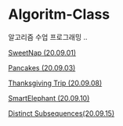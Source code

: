 # Algoritm-Class

알고리즘 수업 프로그래밍
..

[SweetNap (20.09.01)](https://github.com/chlee1001/TIL/tree/master/Algorithm-Class/20.09.01_algo_SweetNap)

[Pancakes (20.09.03)](https://github.com/chlee1001/TIL/tree/master/Algorithm-Class/20.09.03_algo_pancakes)

[Thanksgiving Trip (20.09.08)](https://github.com/chlee1001/TIL/tree/master/Algorithm-Class/20.09.08_algo_Thanksgiving_Trip)

[SmartElephant (20.09.10)](https://github.com/chlee1001/TIL/tree/master/Algorithm-Class/20.09.10_algo_SmartElephant)

[Distinct Subsequences(20.09.15)](https://github.com/chlee1001/TIL/tree/master/Algorithm-Class/20.09.15_algo_DistinctSubsequences)

